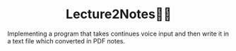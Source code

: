 <h1 align="center"> Lecture2Notes📑📘</h1>
<p> Implementing a program that takes continues voice input and then write it in a text file which converted in
PDF notes.</p>
